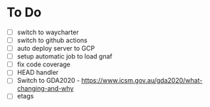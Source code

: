 # To Do

- [ ] switch to waycharter
- [ ] switch to github actions
- [ ] auto deploy server to GCP
- [ ] setup automatic job to load gnaf
- [ ] fix code coverage
- [ ] HEAD handler
- [ ] Switch to GDA2020 - https://www.icsm.gov.au/gda2020/what-changing-and-why
- [ ] etags